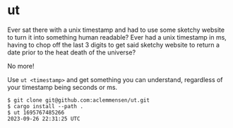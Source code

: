 # ut

Ever sat there with a unix timestamp and had to use some sketchy website to turn it into something human readable? Ever had a unix timestamp in ms, having to chop off the last 3 digits to get said sketchy website to return a date prior to the heat death of the universe?

No more!

Use `ut <timestamp>` and get something you can understand, regardless of your timestamp being seconds or ms.

```
$ git clone git@github.com:aclemmensen/ut.git
$ cargo install --path .
$ ut 1695767485266
2023-09-26 22:31:25 UTC
```